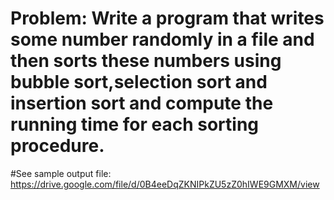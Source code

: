 
# Problem: Write a program that writes some number randomly in a file and then sorts these numbers using bubble sort,selection sort and insertion sort and compute the running time for each sorting procedure.

#See sample output file: https://drive.google.com/file/d/0B4eeDqZKNIPkZU5zZ0hIWE9GMXM/view
